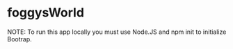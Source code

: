 # foggysWorld

NOTE: To run this app locally you must use Node.JS and npm init to initialize Bootrap.
